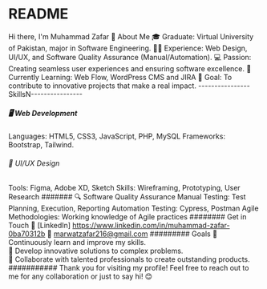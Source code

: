 # README
 Hi there, I'm Muhammad Zafar 👋
About Me
🎓 Graduate: Virtual University of Pakistan, major in Software Engineering.
 🧑‍💻 Experience: Web Design, UI/UX, and Software Quality Assurance (Manual/Automation).
 💻 Passion: Creating seamless user experiences and ensuring software excellence.
 🌱 Currently Learning: Web Flow, WordPress CMS and JIRA 
 🎯 Goal: To contribute to innovative projects that make a real impact.
---------------- SkillsN----------------
##### 🖥️ Web Development
Languages: HTML5, CSS3, JavaScript, PHP, MySQL
Frameworks: Bootstrap, Tailwind.

###### 🎨 UI/UX Design
Tools: Figma, Adobe XD, Sketch
Skills: Wireframing, Prototyping, User Research
####### 🔍 Software Quality Assurance
Manual Testing: Test Planning, Execution, Reporting
Automation Testing: Cypress, Postman
Agile Methodologies: Working knowledge of Agile practices
######## Get in Touch
 💼 [LinkedIn] https://www.linkedin.com/in/muhammad-zafar-0ba70312b
 📧 marwatzafar216@gmail.com
#########  Goals
🌟 Continuously learn and improve my skills.  
🚀 Develop innovative solutions to complex problems.  
🤝 Collaborate with talented professionals to create outstanding products.
########### Thank you for visiting my profile! Feel free to reach out to me for any collaboration or just to say hi! 😊
